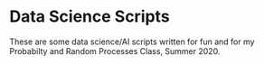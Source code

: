 # Data Science Scripts
These are some data science/AI scripts written for fun and for my Probabilty and Random Processes Class, Summer 2020.

